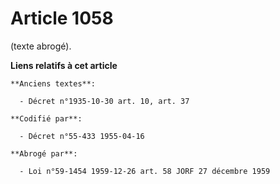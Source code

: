 # Article 1058

(texte abrogé).

**Liens relatifs à cet article**

	**Anciens textes**:

	  - Décret n°1935-10-30 art. 10, art. 37

	**Codifié par**:

	  - Décret n°55-433 1955-04-16

	**Abrogé par**:

	  - Loi n°59-1454 1959-12-26 art. 58 JORF 27 décembre 1959
